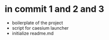 # in commit 1 and 2 and 3

 - boilerplate of the project
 - script for caesium launcher
 - initialize readme.md